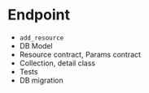 # Endpoint

- `add_resource`
- DB Model
- Resource contract, Params contract
- Collection, detail class
- Tests
- DB migration
